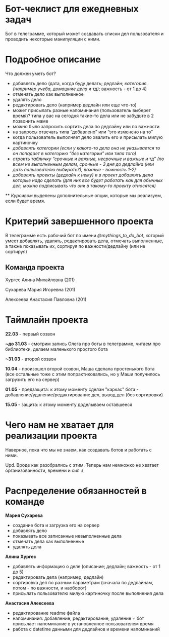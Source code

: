 # Бот-чеклист для ежедневных задач
Бот в телеграмме, который может создавать списки дел пользователя и проводить некоторые манипуляции с ними.
# Подробное описание
Что должен уметь бот?
- добавлять дело (дата, когда буду делать; дедлайн; *категория (например учеба, домашние дела и тд)*; важность - от 1 до 4)
- отмечать дело как выполненное
- удалять дело
- редактировать дело (например дедлайн или еще что-то)
- может присылать разные напоминания (пользователь выберет время)? типа у вас на сегодня такие-то дела или не забудьте в 2 позвонить маме
- можно было запросить сортить дела по дедлайну или по важности
- на запросы отвечать типа “добавлено” или “это изменено на то”
- когда пользователь выполняет дело хвалить его и присылать милую картиночку
- *добавлять категории (если у какого-то дела она не указывается то он попадает в категорию “без категории” или типа того)*
- *строить табличку “срочные и важные, несрочные и важные и тд” (по всем не выполненным делам, срочные - 3 дня до дедлайна (или дать пользователю выбирать?), важные - важность 1-2)*
- *добавлять проекты (дедлайн к нему) и в проект добавлять дела которые надо сделать (для них все будет работать как для обычных дел, можно подписывать что они в такому-то проекту относятся)*  

** *Курсивом* выделены дополнительные опции, которые мы реализуем, если будет время.

# Критерий завершенного проекта
В телеграмме есть рабочий бот по имени *@mythings_to_do_bot*, который умеет добавлять, удалять, редактировать дела, отмечать выполненные, а также показывать их, сортируя по важности/дедлайну (или не сортируя)
## Команда проекта
Хургес Алина Михайловна (201)  

Сухарева Мария Игоревна (201)  

Алексеева Анастасия Павловна (201)
# Таймлайн проекта
**22.03** - первый созвон  

**~до 31.03** - смотрим запись Олега про боты в телеграмме, читаем про библиотеки, делаем маленького простого бота  

**~31.03** - второй созвон

**10.04** - произошел второй созвон, Маша сделала простенького бота (все остальные тоже с этим попрактиковались, но у Маши получилось загрузить его на сервер)

**01.05** - предзащита: к этому моменту сделан "каркас" бота - добавление/удаление/редактирование дел, вывод дел (без сортировки)

**15.05** - защита: к этому моменту доделываем оставшееся
# Чего нам не хватает для реализации проекта
Наверное, пока что мы не знаем, как создавать ботов и работать с ними.

Upd. Вроде как разобрались с этим. Теперь нам немножко не хватает организованности, времени и сил :(
# Распределение обязанностей в команде
**Мария Сухарева**
- создание бота и загрузка его на сервер
- добавлять дело
- показывать все записанные невыполненные дела 
- отмечать дела как выполненные
- удалять дела

**Алина Хургес**
- добавлять информацию о деле (описание; дедлайн; важность - от 1 до 5)
- редактировать дела (например, дедлайн)
- сортировка дел по разным параметрам (сначала по дедлайнам, потом - по важности, и наоборот)
- присылать пользователю милую картиночку после выполнения дела

**Анастасия Алексеева**
- редактирование readme файла
- напоминания: добавление, редактирование, удаление + бот присылает напоминание в установленное пользователем время
- работа с datetime данными для дедлайнов и времени напоминаний
